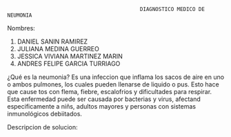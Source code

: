                                                DIAGNOSTICO MEDICO DE NEUMONIA

Nombres: 
1. DANIEL SANIN RAMIREZ
2. JULIANA MEDINA GUERREO
3. JESSICA VIVIANA MARTINEZ MARIN
4. ANDRES FELIPE GARCIA TURRIAGO

¿Qué es la neumonia?
Es una infeccion que inflama los sacos de aire en uno o ambos pulmones, los cuales pueden llenarse de liquido o pus. Esto hace que cause tos con flema, fiebre, escalofrios y dificultades para respirar. Esta enfermedad puede ser causada por bacterias y virus, afectand especificamente a niñs, adultos mayores y personas con sistemas inmunológicos debiitados.

Descripcion de solucion:

